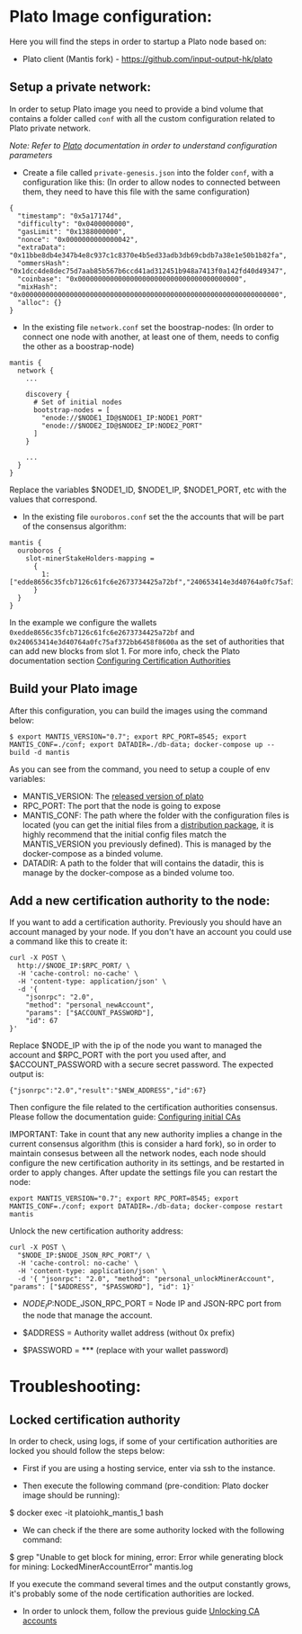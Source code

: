 # Plato Image configuration:

Here you will find the steps in order to startup a Plato node based on:
- Plato client (Mantis fork) - https://github.com/input-output-hk/plato

## Setup a private network:

In order to setup Plato image you need to provide a bind volume that contains a folder called `conf` with all the custom configuration related to Plato private network.

_Note: Refer to [Plato](https://github.com/input-output-hk/plato/wiki) documentation in order to understand configuration parameters_

- Create a file called `private-genesis.json` into the folder `conf`, with a configuration like this: (In order to allow nodes
to connected between them, they need to have this file with the same configuration)
```
{
  "timestamp": "0x5a17174d",
  "difficulty": "0x0400000000",
  "gasLimit": "0x1388000000",
  "nonce": "0x0000000000000042",
  "extraData": "0x11bbe8db4e347b4e8c937c1c8370e4b5ed33adb3db69cbdb7a38e1e50b1b82fa",
  "ommersHash": "0x1dcc4de8dec75d7aab85b567b6ccd41ad312451b948a7413f0a142fd40d49347",
  "coinbase": "0x0000000000000000000000000000000000000000",
  "mixHash": "0x0000000000000000000000000000000000000000000000000000000000000000",
  "alloc": {}
}
```

- In the existing file `network.conf` set the boostrap-nodes: (In order to connect one node
with another, at least one of them, needs to config the other as a boostrap-node)
```
mantis {
  network {
    ...

    discovery {
      # Set of initial nodes
      bootstrap-nodes = [
        "enode://$NODE1_ID@$NODE1_IP:NODE1_PORT"
        "enode://$NODE2_ID@$NODE2_IP:NODE2_PORT"
      ]
    }

    ...
  }
}
```
Replace the variables $NODE1_ID, $NODE1_IP, $NODE1_PORT, etc with the values that correspond.
 
- In the existing file `ouroboros.conf` set the the accounts that will be part of the consensus algorithm:
```
mantis {
  ouroboros {
    slot-minerStakeHolders-mapping =
      {
        1:  ["edde8656c35fcb7126c61fc6e2673734425a72bf","240653414e3d40764a0fc75af372bb6458f8600a"]
      }
  }
}
```
In the example we configure the wallets `0xedde8656c35fcb7126c61fc6e2673734425a72bf` and `0x240653414e3d40764a0fc75af372bb6458f8600a` as the set of authorities that can add new blocks from slot 1. For more info, check the Plato documentation section [Configuring Certification Authorities](https://github.com/input-output-hk/plato/wiki/Configuring-Certification-Authorities-(CAs))

## Build your Plato image

After this configuration, you can build the images using the command below:
``` 
$ export MANTIS_VERSION="0.7"; export RPC_PORT=8545; export MANTIS_CONF=./conf; export DATADIR=./db-data; docker-compose up --build -d mantis

```
As you can see from the command, you need to setup a couple of env variables:
- MANTIS_VERSION: The [released version of plato](https://github.com/input-output-hk/plato/releases/tag/v0.7-plato)
- RPC_PORT: The port that the node is going to expose
- MANTIS_CONF: The path where the folder with the configuration files is located (you can get the initial files from a [distribution package](https://github.com/input-output-hk/plato/releases/download/v0.7-plato/plato-0.7.zip), it is highly recommend that
the initial config files match the MANTIS_VERSION you previously defined). This is managed by the docker-compose as a binded volume.
- DATADIR: A path to the folder that will contains the datadir, this is manage by the docker-compose as a binded volume too.

## Add a new certification authority to the node:

If you want to add a certification authority. Previously you should have an account managed by your node. If you don't have an account you could use a command like this to create it: 
```
curl -X POST \
  http://$NODE_IP:$RPC_PORT/ \
  -H 'cache-control: no-cache' \
  -H 'content-type: application/json' \
  -d '{
    "jsonrpc": "2.0",
    "method": "personal_newAccount", 
    "params": ["$ACCOUNT_PASSWORD"],
    "id": 67
}'
```
Replace $NODE_IP with the ip of the node you want to managed the account and $RPC_PORT with the port you used after, and $ACCOUNT_PASSWORD with a secure secret password.
The expected output is:
```
{"jsonrpc":"2.0","result":"$NEW_ADDRESS","id":67}
```

Then configure the file related to the certification authorities consensus. Please follow the documentation guide:
[Configuring initial CAs](https://github.com/input-output-hk/plato/wiki/Configuring-Certification-Authorities-(CAs)#configuring-initial-cas)

IMPORTANT: Take in count that any new authority implies a change in the current consensus algorithm (this is consider a hard fork), so in order to maintain consesus between all the network nodes, each node should configure the new certification authority in its settings, and be restarted in order to apply changes.
After update the settings file you can restart the node:
```
export MANTIS_VERSION="0.7"; export RPC_PORT=8545; export MANTIS_CONF=./conf; export DATADIR=./db-data; docker-compose restart mantis
```
Unlock the new certification authority address:
```
curl -X POST \
  "$NODE_IP:$NODE_JSON_RPC_PORT"/ \
  -H 'cache-control: no-cache' \
  -H 'content-type: application/json' \
  -d '{ "jsonrpc": "2.0", "method": "personal_unlockMinerAccount", "params": ["$ADDRESS", "$PASSWORD"], "id": 1}'
```

- $NODE_IP:$NODE_JSON_RPC_PORT = Node IP and JSON-RPC port from the node that manage the account.

- $ADDRESS = Authority wallet address (without 0x prefix)

- $PASSWORD = *** (replace with your wallet password)

# Troubleshooting:

## Locked certification authority

In order to check, using logs, if some of your certification authorities are locked you should follow the steps below:

- First if you are using a hosting service, enter via ssh to the instance.

- Then execute the following command (pre-condition: Plato docker image should be running):

$ docker exec -it platoiohk_mantis_1 bash

- We can check if the there are some authority locked with the following command:

$ grep "Unable to get block for mining, error: Error while generating block for mining: LockedMinerAccountError" mantis.log

If you execute the command several times and the output constantly grows, it's probably some of the node certification authorities are locked.

- In order to unlock them, follow the previous guide [Unlocking CA accounts](https://github.com/input-output-hk/plato/wiki/Configuring-Certification-Authorities-(CAs)#unlocking-ca-accounts)


